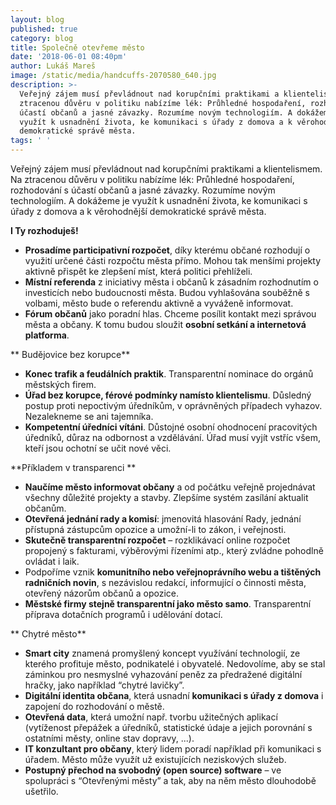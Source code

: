 ```yaml
---
layout: blog
published: true
category: blog
title: Společně otevřeme město
date: '2018-06-01 08:40pm'
author: Lukáš Mareš
image: /static/media/handcuffs-2070580_640.jpg
description: >-
  Veřejný zájem musí převládnout nad korupčními praktikami a klientelismem. Na
  ztracenou důvěru v politiku nabízíme lék: Průhledné hospodaření, rozhodování s
  účastí občanů a jasné závazky. Rozumíme novým technologiím. A dokážeme je
  využít k usnadnění života, ke komunikaci s úřady z domova a k věrohodnější
  demokratické správě města.
tags: ' '
---
```

Veřejný zájem musí převládnout nad korupčními praktikami a klientelismem. Na ztracenou důvěru v politiku nabízíme lék: Průhledné hospodaření, rozhodování s účastí občanů a jasné závazky. Rozumíme novým technologiím. A dokážeme je využít k usnadnění života, ke komunikaci s úřady z domova a k věrohodnější demokratické správě města.

**I Ty rozhoduješ!** 

* **Prosadíme participativní rozpočet**, díky kterému občané rozhodují o využití určené části rozpočtu města přímo. Mohou tak menšími projekty aktivně přispět ke zlepšení míst, která politici přehlíželi.
* **Místní referenda** z iniciativy města i občanů k zásadním rozhodnutím o investicích nebo budoucnosti města. Budou vyhlašována souběžně s volbami, město bude o referendu aktivně a vyváženě informovat.
* **Fórum občanů** jako poradní hlas. Chceme posílit kontakt mezi správou města a občany. K tomu budou sloužit **osobní setkání a internetová platforma**.

**Budějovice bez korupce** 

* **Konec trafik a feudálních praktik**. Transparentní nominace do orgánů městských firem.
* **Úřad bez korupce, férové podmínky namísto klientelismu**. Důsledný postup proti nepoctivým úředníkům, v oprávněných případech vyhazov. Nezalekneme se ani tajemníka.
* **Kompetentní úředníci vítáni**. Důstojné osobní ohodnocení pracovitých úředníků, důraz na odbornost a vzdělávání. Úřad musí vyjít vstříc všem, kteří jsou ochotní se učit nové věci.

**Příkladem v transparenci**

* **Naučíme město informovat občany** a od počátku veřejně projednávat všechny důležité projekty a stavby. Zlepšíme systém zasílání aktualit občanům.
* **Otevřená jednání rady a komisí**: jmenovitá hlasování Rady, jednání přístupná zástupcům opozice a umožní-li to zákon, i veřejnosti.
* **Skutečně transparentní rozpočet** – rozklikávací online rozpočet propojený s fakturami, výběrovými řízeními atp., který zvládne pohodlně ovládat i laik.
* Podpoříme vznik **komunitního nebo veřejnoprávního webu a tištěných radničních novin**, s nezávislou redakcí, informující o činnosti města, otevřený názorům občanů a opozice.
* **Městské firmy stejně transparentní jako město samo**. Transparentní příprava dotačních programů i udělování dotací.

**Chytré město**

* **Smart city** znamená promyšlený koncept využívání technologií, ze kterého profituje město, podnikatelé i obyvatelé. Nedovolíme, aby se stal záminkou pro nesmyslné vyhazování peněz za předražené digitální hračky, jako například “chytré lavičky”.
* **Digitální identita občana**, která usnadní **komunikaci s úřady z domova** i zapojení do rozhodování o městě.
* **Otevřená data**, která umožní např. tvorbu užitečných aplikací (vytíženost přepážek a úředníků, statistické údaje a jejich porovnání s ostatními městy, online stav dopravy, ...).
* **IT konzultant pro občany**, který lidem poradí například při komunikaci s úřadem. Město může využít už existujících neziskových služeb.
* **Postupný přechod na svobodný (open source) software** – ve spolupráci s “Otevřenými městy” a tak, aby na něm město dlouhodobě ušetřilo.
